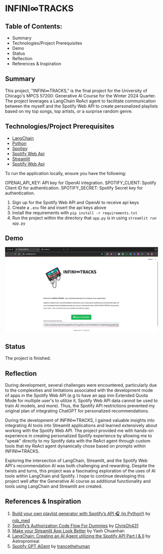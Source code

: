 # INFINI∞TRACKS

## Table of Contents: 
- Summary
- Technologies/Project Prerequisites
- Demo
- Status
- Reflection
- References & Inspiration

## Summary
This project, "INFINI∞TRACKS," is the final project for the University of Chicago's MPCS 57200: Generative AI Course for the Winter 2024 Quarter. The project leverages a LangChain ReAct agent to facilitate communication between the myself and the Spotify Web API to create personalized playlists based on my top songs, top artists, or a surprise random genre.


## Technologies/Project Prerequisites 

- [LangChain](https://python.langchain.com/docs/get_started/introduction)
- [Python](https://www.python.org/)
- [Spotipy](https://spotipy.readthedocs.io/en/2.22.1/?highlight=top#)
- [Spotify Web Api](https://developer.spotify.com/documentation/web-api)
- [Streamlit](https://streamlit.io/)
- [Spotify Web Api](https://developer.spotify.com/documentation/web-api)

To run the application locally, ensure you have the following:

OPENAI_API_KEY: API key for OpenAI integration.
SPOTIFY_CLIENT: Spotify Client ID for authentication.
SPOTIFY_SECRET: Spotify Secret key for authentication.

1. Sign up for the Spotify Web API and OpenAI to receive api keys
2. Create a `.env` file and insert the api keys above
3. Install the requirements with `pip install -r requirements.txt`
4. Run the project within the directory that `app.py` is in using `streamlit run app.py`

## Demo

![](https://github.com/necabotheking/generative-ai-playlist-maker/blob/main/readme_content/infinitracks_demo.gif)

## Status

The project is finished.

## Reflection
During development, several challenges were encountered, particularly due to the complexities and limitations associated with the development mode of apps in the Spotify Web API (e.g to have an app inm Extended Quota Mode for multiple user's to utilize it, Spotify Web API data cannot be used to train AI models, and more). Thus, the Spotify API restrictions prevented my original plan of integrating ChatGPT for personalized recommendations. 

During the development of INFINI∞TRACKS, I gained valuable insights into integrating AI tools into Streamlit applications and learned extensively about working with the Spotify Web API. The project provided me with hands-on experience in creating personalized Spotify experience by allowing me to "speak" directly to my Spotify data with the ReAct agent through custom tools that my ReAct agent dynamically chose based on prompts within INFINI∞TRACKS. 

Exploring the intersection of LangChain, Streamlit, and the Spotify Web API's recommendation AI was both challenging and rewarding. Despite the twists and turns, this project was a fascinating exploration of the uses of AI tools within LangChain and Spotify. I hope to continue developing this project well after the Generative AI course as additional functionality and tools using LangChain and Streamlit are created.

## References & Inspiration
1. [Build your own playlist generator with Spotify’s API 🎧 (in Python!)](https://medium.com/analytics-vidhya/build-your-own-playlist-generator-with-spotifys-api-in-python-ceb883938ce4) by [rob_med](https://github.com/rob-med)
2. [Spotify’s Authorization Code Flow For Dummies](https://cjohanaja.com/posts/spotify-auth-primer/) by [ChrisOh431](https://github.com/ChrisOh431)
3. [Make your Streamlit App Look Better](https://medium.com/international-school-of-ai-data-science/make-your-streamlit-web-app-look-better-14355c2db871) by Yash Chuanhan
4. [LangChain: Creating an AI Agent utilizing the Spotify API Part I & II](https://medium.com/@astropomeai/langchain-creating-an-ai-agent-utilizing-the-spotify-api-f0975470fd26) by Astropromeai
5. [Spotify GPT AGent](https://github.com/trancethehuman/spotify-chat) by [trancethehuman](https://github.com/trancethehuman)
